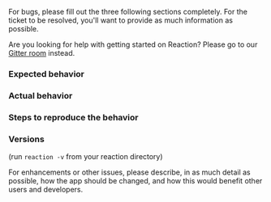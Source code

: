 For bugs, please fill out the three following sections completely. For the ticket to be resolved, you'll want to provide as much information as possible.

Are you looking for help with getting started on Reaction? Please go
to our [Gitter room](https://gitter.im/reactioncommerce/reaction) instead.

### Expected behavior

### Actual behavior

### Steps to reproduce the behavior

### Versions
(run `reaction -v` from your reaction directory)

For enhancements or other issues, please describe, in as much detail as
possible, how the app should be changed, and how this would benefit other users and developers.
